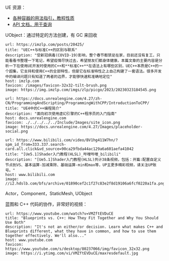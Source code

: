 
UE 资源：

* [各种容器的用法指引，教程性质](https://docs.unrealengine.com/5.1/zh-CN/array-containers-in-unreal-engine/)
* [API 文档，用于查询](https://docs.unrealengine.com/5.1/en-US/API/Runtime/Core/Containers/TArray/)

UObject：通过特定的方法创建，有 GC 来回收

```cardlink
url: https://imzlp.com/posts/20425/
title: "UEC++与标准C++的区别与联系"
description: "受新冠病毒(COVID-19)影响，整个春节都禁足在家，目前还没有复工，只能看看书整理一下笔记，希望疫情尽快过去，希望朋友们都身体健康。本篇文章的主要内容是分析一下在使用UE开发时使用的C++和**标准C++**在语法上有哪些区别，UEC++本质是C++的一个超集，它支持和使用C++的全部特性，但是它在标准特性之上自己构建了一套语法。很多开发中的编译问题只有知道了两者的边界，才能够快速和准确地定位"
host: imzlp.com
favicon: /images/favicon-32x32-tilt-brush.png
image: https://img.imzlp.com/imgs/zlp/picgo/2023/20230323184545.png
```


```cardlink
url: https://docs.unrealengine.com/4.27/zh-CN/ProgrammingAndScripting/ProgrammingWithCPP/IntroductionToCPP/
title: "UE4中的C++编程简介"
description: "面向初次使用虚幻引擎的C++程序员的入门指南"
host: docs.unrealengine.com
favicon: ./../../../../Include/Images/site_icon.png
image: https://docs.unrealengine.com/4.27/Images/placeholder-social.png
```


```cardlink
url: https://www.bilibili.com/video/BV1hg411W7hn/?spm_id_from=333.337.search-card.all.click&vd_source=90ca29fbda44ac129a6a601aefa41042
title: "[Ue5.1]Shader入门教程(HLSL)_哔哩哔哩_bilibili"
description: "[Ue5.1]Shader入门教程(HLSL)共计38条视频，包括：开篇:配置自定义节点到VS、基本运算-加减乘除、基础运算-min和max等，UP主更多精彩视频，请关注UP账号。"
host: www.bilibili.com
image: //i2.hdslb.com/bfs/archive/01890cef2c1f27c83e2f8d19106a6fcf0220a1fa.png@100w_100h_1c.png
```

Actor，Component，StaticMesh, UObject

蓝图和 C++ 代码的协作，非常好的视频：

```cardlink
url: https://www.youtube.com/watch?v=VMZftEVDuCE
title: "Blueprints vs. C++: How They Fit Together and Why You Should Use Both"
description: "It's not an either/or decision. Learn what makes C++ and Blueprints different, what they have in common, and how to use them together effectively. We'll also..."
host: www.youtube.com
favicon: https://www.youtube.com/s/desktop/80237066/img/favicon_32x32.png
image: https://i.ytimg.com/vi/VMZftEVDuCE/maxresdefault.jpg
```

